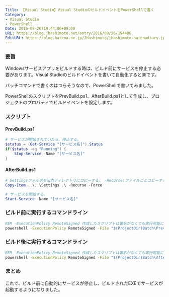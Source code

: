 ```yaml
---
Title: 【Visual Studio】Visual StudioのビルドイベントをPowerShellで書く
Category:
- Visual Studio
- PowerShell
Date: 2016-09-26T19:44:06+09:00
URL: https://blog.jhashimoto.net/entry/2016/09/26/194406
EditURL: https://blog.hatena.ne.jp/JHashimoto/jhashimoto.hatenadiary.jp/atom/entry/10328749687186395122
---
```


### 要旨
Windowsサービスアプリをビルドする時は、ビルド前にサービスを停止する必要があります。Visual Studioのビルドイベントを書いて自動化すると楽です。

バッチコマンドで書くのはつらそうなので、PowerShellで書いてみました。 

<!-- more -->

PowerShellのスクリプトをPrevBuild.ps1、AfterBuild.ps1として作成し、プロジェクトのプロパティでビルドイベントを設定します。 

### スクリプト

#### PrevBuild.ps1

```ps1
# サービスが開始されていたら、停止する。
$status = (Get-Service "[サービス名]").Status
if($status -eq "Running") {
	Stop-Service -Name "[サービス名]"
}
```

#### AfterBuild.ps1
```ps1
# Settingsフォルダを出力ディレクトリにコピーする。 -Recurse:ファイルごとコピーする、-Force:上書きコピーする
Copy-Item ..\..\Settings .\ -Recurse -Force

# サービスを開始する。
Start-Service -Name "[サービス名]"
```

### ビルド前に実行するコマンドライン
```.bat
REM -ExecutionPolicy RemoteSigned 作成したスクリプトは署名がなくても実行可能にする 
powershell -ExecutionPolicy RemoteSigned -File "$(ProjectDir)Batch\PrevBuild.ps1"
```

### ビルド後に実行するコマンドライン
```.bat
REM -ExecutionPolicy RemoteSigned 作成したスクリプトは署名がなくても実行可能にする 
powershell -ExecutionPolicy RemoteSigned -File "$(ProjectDir)Batch\AfterBuild.ps1"
```

### まとめ
これで、ビルド前に自動的にサービスが停止し、ビルドされたEXEでサービスが起動するようになりました。
